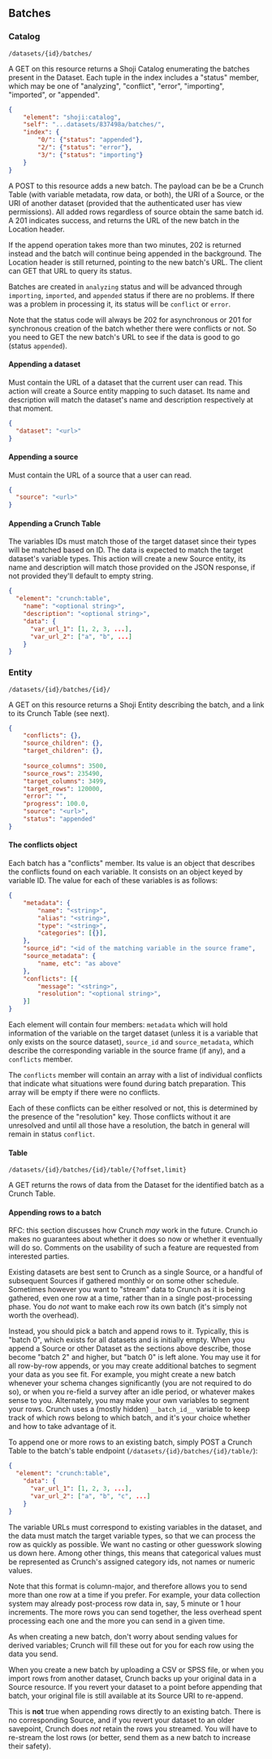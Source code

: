 ## Batches

### Catalog

`/datasets/{id}/batches/`

A GET on this resource returns a Shoji Catalog enumerating the batches present in the Dataset. Each tuple in the index includes a "status" member, which may be one of "analyzing", "conflict", "error", "importing", "imported", or "appended".

```json
{
    "element": "shoji:catalog",
    "self": "...datasets/837498a/batches/",
    "index": {
        "0/": {"status": "appended"},
        "2/": {"status": "error"},
        "3/": {"status": "importing"}
    }
}
```

A POST to this resource adds a new batch. The payload can be be a Crunch Table (with variable metadata, row data, or both), the URI of a Source, or the URI of another dataset (provided that the authenticated user has view permissions). All added rows regardless of source obtain the same batch id. A 201 indicates success, and returns the URL of the new batch in the Location header.

If the append operation takes more than two minutes, 202 is returned instead and the batch will continue being appended in the background. The Location header is still returned, pointing to the new batch's URL. The client can GET that URL to query its status.

Batches are created in `analyzing` status and will be advanced through `importing`, `imported`, and `appended` status if there are no problems. If there was a problem in processing it, its status will be `conflict` or `error`.

Note that the status code will always be 202 for asynchronous or 201 for synchronous creation of the batch whether there were conflicts or not. So you need to GET the new batch's URL to see if the data is good to go (status `appended`).

#### Appending a dataset

Must contain the URL of a dataset that the current user can read. This action will create a Source entity mapping to such dataset. Its name and description will match the dataset's name and description respectively at that moment.

```json
{
  "dataset": "<url>"
}
```

#### Appending a source

Must contain the URL of a source that a user can read.

```json
{
  "source": "<url>"
}
```

#### Appending a Crunch Table

The variables IDs must match those of the target dataset since their types will be matched based on ID. The data is expected to match the target dataset's variable types. This action will create a new Source entity, its name and description will match those provided on the JSON response, if not provided they'll default to empty string.

```json
{
  "element": "crunch:table",
    "name": "<optional string>",
    "description": "<optional string>",
    "data": {
      "var_url_1": [1, 2, 3, ...],
      "var_url_2": ["a", "b", ...]
    }
}
```

### Entity

`/datasets/{id}/batches/{id}/`

A GET on this resource returns a Shoji Entity describing the batch, and a link to its Crunch Table (see next).

```json
{
    "conflicts": {},
    "source_children": {},
    "target_children": {},
    
    "source_columns": 3500,
    "source_rows": 235490,
    "target_columns": 3499,
    "target_rows": 120000,
    "error": "",
    "progress": 100.0,
    "source": "<url>",
    "status": "appended"
}
```

#### The conflicts object

Each batch has a "conflicts" member. Its value is an object that describes the conflicts found on each variable. It consists on an object keyed by variable ID. The value for each of these variables is as follows:

```json
{
    "metadata": {
        "name": "<string>",
        "alias": "<string>",
        "type": "<string>",
        "categories": [{}],
    },
    "source_id": "<id of the matching variable in the source frame",
    "source_metadata": {
        "name, etc": "as above"
    },
    "conflicts": [{
        "message": "<string>",
        "resolution": "<optional string>",
    }]
}
```

Each element will contain four members: `metadata` which will hold information of the variable on the target dataset (unless it is a variable that only exists on the source dataset), `source_id` and `source_metadata`, which describe the corresponding variable in the source frame (if any), and a `conflicts` member.

The `conflicts` member will contain an array with a list of individual conflicts that indicate what situations were found during batch preparation. This array will be empty if there were no conflicts.

Each of these conflicts can be either resolved or not, this is determined by the presence of the "resolution" key. Those conflicts without it are unresolved and until all those have a resolution, the batch in general will remain in status `conflict`.

#### Table

`/datasets/{id}/batches/{id}/table/{?offset,limit}`

A GET returns the rows of data from the Dataset for the identified batch as a Crunch Table.

#### Appending rows to a batch

<aside class="notice">
RFC: this section discusses how Crunch <i>may</i> work in the future. Crunch.io makes no guarantees about whether it does so now or whether it eventually will do so. Comments on the usability of such a feature are requested from interested parties.
</aside>

Existing datasets are best sent to Crunch as a single Source, or a handful of subsequent Sources if gathered monthly or on some other schedule. Sometimes however you want to "stream" data to Crunch as it is being gathered, even one row at a time, rather than in a single post-processing phase. You do *not* want to make each row its own batch (it's simply not worth the overhead).

Instead, you should pick a batch and append rows to it. Typically, this is "batch 0", which exists for all datasets and is initially empty. When you append a Source or other Dataset as the sections above describe, those become "batch 2" and higher, but "batch 0" is left alone. You may use it for all row-by-row appends, or you may create additional batches to segment your data as you see fit. For example, you might create a new batch whenever your schema changes significantly (you are not required to do so), or when you re-field a survey after an idle period, or whatever makes sense to you. Alternately, you may make your own variables to segment your rows. Crunch uses a (mostly hidden) `__batch_id__` variable to keep track of which rows belong to which batch, and it's your choice whether and how to take advantage of it.

To append one or more rows to an existing batch, simply POST a Crunch Table to the batch's table endpoint (`/datasets/{id}/batches/{id}/table/`):

```json
{
  "element": "crunch:table",
    "data": {
      "var_url_1": [1, 2, 3, ...],
      "var_url_2": ["a", "b", "c", ...]
    }
}
```

The variable URLs must correspond to existing variables in the dataset, and the data must match the target variable types, so that we can process the row as quickly as possible. We want no casting or other guesswork slowing us down here. Among other things, this means that categorical values must be represented as Crunch's assigned category ids, not names or numeric values.

Note that this format is column-major, and therefore allows you to send more than one row at a time if you prefer. For example, your data collection system may already post-process row data in, say, 5 minute or 1 hour increments. The more rows you can send together, the less overhead spent processing each one and the more you can send in a given time.

As when creating a new batch, don't worry about sending values for derived variables; Crunch will fill these out for you for each row using the data you send.

<aside class='warning'>
When you create a new batch by uploading a CSV or SPSS file, or when you import rows from another dataset, Crunch backs up your original data in a Source resource. If you revert your dataset to a point before appending that batch, your original file is still available at its Source URI to re-append.

This is **not** true when appending rows directly to an existing batch. There is no corresponding Source, and if you revert your dataset to an older savepoint, Crunch does *not* retain the rows you streamed. You will have to re-stream the lost rows (or better, send them as a new batch to increase their safety).
</aside>
